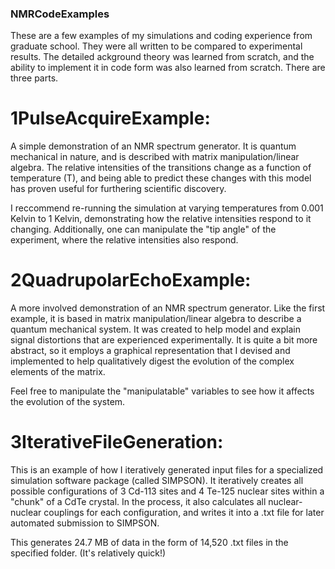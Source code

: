 ### NMRCodeExamples ###
These are a few examples of my simulations and coding experience from graduate school.  They were all written to be compared to experimental results.  The detailed ackground theory was learned from scratch, and the ability to implement it in code form was also learned from scratch.  There are three parts.

# 1PulseAcquireExample: 
A simple demonstration of an NMR spectrum generator.  It is quantum mechanical in nature, and is described with matrix manipulation/linear algebra. The relative intensities of the transitions change as a function of temperature (T), and being able to predict these changes with this model has proven useful for furthering scientific discovery.

I reccommend re-running the simulation at varying temperatures from 0.001 Kelvin to 1 Kelvin, demonstrating how the relative intensities respond to it changing.
Additionally, one can manipulate the "tip angle" of the experiment, where the relative intensities also respond.

# 2QuadrupolarEchoExample:
A more involved demonstration of an NMR spectrum generator.  Like the first example, it is based in matrix manipulation/linear algebra to describe a quantum mechanical system.  It was created to help model and explain signal distortions that are experienced experimentally.  It is quite a bit more abstract, so it employs a graphical representation that I devised and implemented to help qualitatively digest the evolution of the complex elements of the matrix.

Feel free to manipulate the "manipulatable" variables to see how it affects the evolution of the system.

# 3IterativeFileGeneration:
This is an example of how I iteratively generated input files for a specialized simulation software package (called SIMPSON).  It iteratively creates all possible configurations of 3 Cd-113 sites and 4 Te-125 nuclear sites within a "chunk" of a CdTe crystal. In the process, it also calculates all nuclear-nuclear couplings for each configuration, and writes it into a .txt file for later automated submission to SIMPSON. 

This generates 24.7 MB of data in the form of 14,520 .txt files in the specified folder.  (It's relatively quick!)
